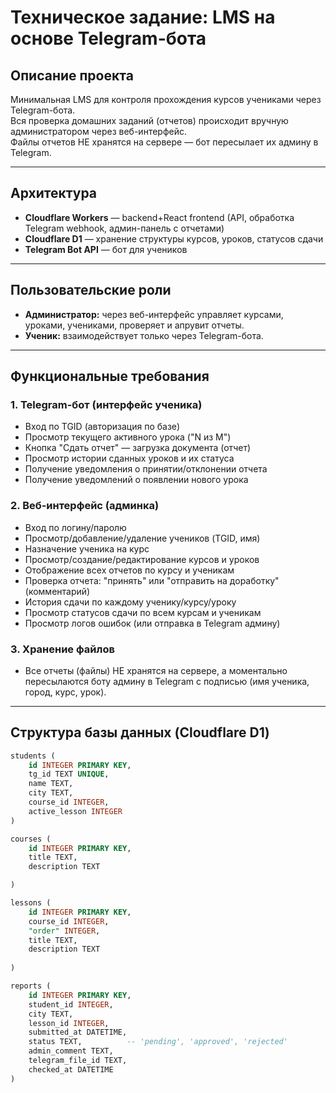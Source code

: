 # Техническое задание: LMS на основе Telegram-бота

## Описание проекта

Минимальная LMS для контроля прохождения курсов учениками через Telegram-бота.  
Вся проверка домашних заданий (отчетов) происходит вручную администратором через веб-интерфейс.  
Файлы отчетов НЕ хранятся на сервере — бот пересылает их админу в Telegram.

---

## Архитектура

- **Cloudflare Workers** — backend+React frontend (API, обработка Telegram webhook, админ-панель с отчетами)
- **Cloudflare D1** — хранение структуры курсов, уроков, статусов сдачи
- **Telegram Bot API** — бот для учеников

---

## Пользовательские роли

- **Администратор:** через веб-интерфейс управляет курсами, уроками, учениками, проверяет и апрувит отчеты.
- **Ученик:** взаимодействует только через Telegram-бота.

---

## Функциональные требования

### 1. Telegram-бот (интерфейс ученика)
- Вход по TGID (авторизация по базе)
- Просмотр текущего активного урока ("N из M")
- Кнопка "Сдать отчет" — загрузка документа (отчет)
- Просмотр истории сданных уроков и их статуса
- Получение уведомления о принятии/отклонении отчета
- Получение уведомлений о появлении нового урока

### 2. Веб-интерфейс (админка)
- Вход по логину/паролю
- Просмотр/добавление/удаление учеников (TGID, имя)
- Назначение ученика на курс
- Просмотр/создание/редактирование курсов и уроков
- Отображение всех отчетов по курсу и ученикам
- Проверка отчета: "принять" или "отправить на доработку" (комментарий)
- История сдачи по каждому ученику/курсу/уроку
- Просмотр статусов сдачи по всем курсам и ученикам
- Просмотр логов ошибок (или отправка в Telegram админу)

### 3. Хранение файлов
- Все отчеты (файлы) НЕ хранятся на сервере, а моментально пересылаются боту админу в Telegram с подписью (имя ученика, город, курс, урок).

---

## Структура базы данных (Cloudflare D1)

```sql
students (
    id INTEGER PRIMARY KEY,
    tg_id TEXT UNIQUE,
    name TEXT,
    city TEXT,
    course_id INTEGER,
    active_lesson INTEGER
)

courses (
    id INTEGER PRIMARY KEY,
    title TEXT,
    description TEXT

)

lessons (
    id INTEGER PRIMARY KEY,
    course_id INTEGER,
    "order" INTEGER,
    title TEXT,
    description TEXT
    
)

reports (
    id INTEGER PRIMARY KEY,
    student_id INTEGER,
    city TEXT,
    lesson_id INTEGER,
    submitted_at DATETIME,
    status TEXT,          -- 'pending', 'approved', 'rejected'
    admin_comment TEXT,
    telegram_file_id TEXT,
    checked_at DATETIME
)
